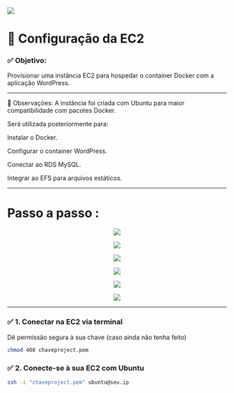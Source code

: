 


  <img src="https://github.com/user-attachments/assets/cbf9cef9-3ae4-42ce-8a16-3bcb9fa648e3" >

# 🚀 Configuração da EC2 
### ✅ Objetivo:
Provisionar uma instância EC2 para hospedar o container Docker com a aplicação WordPress.

---
📌 Observações:
A instância foi criada com Ubuntu para maior compatibilidade com pacotes Docker.

Será utilizada posteriormente para:

Instalar o Docker.

Configurar o container WordPress.

Conectar ao RDS MySQL.

Integrar ao EFS para arquivos estáticos.

---
# Passo a passo :
<p align="center">
  <img src="https://github.com/user-attachments/assets/31e3a61e-ba5a-4004-ae6d-96b9758b6f99" >
</p>


<p align="center">
  <img src="https://github.com/user-attachments/assets/4f3e9cbd-6863-4ed7-9a19-b2dd0ca300bf" >
</p>

<p align="center">
  <img src="https://github.com/user-attachments/assets/2c694d32-88ec-42b9-88f4-2490f54c46c9" >
</p>


<p align="center">
  <img src="https://github.com/user-attachments/assets/35b08835-6b26-4444-a9f9-aff9018d0bfc" >
</p>

<p align="center">
  <img src="https://github.com/user-attachments/assets/b9cd3db9-3beb-400d-9b9a-5e467581f8ec" >
</p>




<p align="center">
  <img src="https://github.com/user-attachments/assets/1a12b291-1b70-4caa-b6fc-a2b125dfe53d" >
</p>

---
### ✅ 1. Conectar na EC2 via terminal
 Dê permissão segura à sua chave (caso ainda não tenha feito)
```bash
chmod 400 chaveproject.pem
```
### ✅ 2. Conecte-se à sua EC2 com Ubuntu
```bash
ssh -i "chaveproject.pem" ubuntu@seu.ip

```

